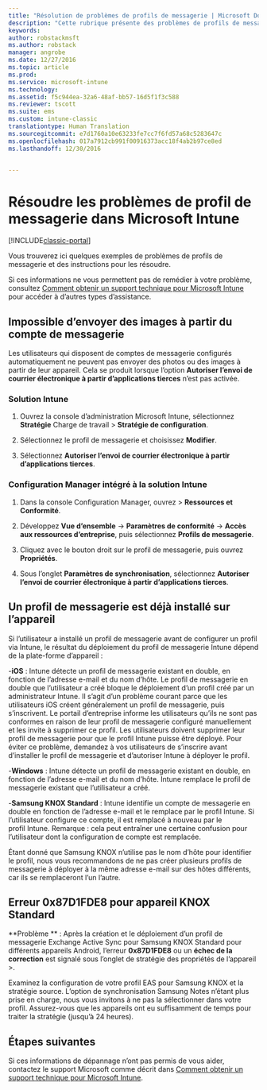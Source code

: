 ```yaml
---
title: "Résolution de problèmes de profils de messagerie | Microsoft Docs"
description: "Cette rubrique présente des problèmes de profils de messagerie et fournit des instructions pour les résoudre."
keywords: 
author: robstackmsft
ms.author: robstack
manager: angrobe
ms.date: 12/27/2016
ms.topic: article
ms.prod: 
ms.service: microsoft-intune
ms.technology: 
ms.assetid: f5c944ea-32a6-48af-bb57-16d5f1f3c588
ms.reviewer: tscott
ms.suite: ems
ms.custom: intune-classic
translationtype: Human Translation
ms.sourcegitcommit: e7d1760a10e63233fe7cc7f6fd57a68c5283647c
ms.openlocfilehash: 017a7912cb991f00916373acc18f4ab2b97ce8ed
ms.lasthandoff: 12/30/2016


---
```


# <a name="troubleshoot-email-profiles-in-microsoft-intune"></a>Résoudre les problèmes de profil de messagerie dans Microsoft Intune

[!INCLUDE[classic-portal](../includes/classic-portal.md)]

Vous trouverez ici quelques exemples de problèmes de profils de messagerie et des instructions pour les résoudre.

Si ces informations ne vous permettent pas de remédier à votre problème, consultez [Comment obtenir un support technique pour Microsoft Intune](how-to-get-support-for-microsoft-intune.md) pour accéder à d’autres types d’assistance.


## <a name="unable-to-send-images-from--email-account"></a>Impossible d’envoyer des images à partir du compte de messagerie
Les utilisateurs qui disposent de comptes de messagerie configurés automatiquement ne peuvent pas envoyer des photos ou des images à partir de leur appareil.
Cela se produit lorsque l’option **Autoriser l’envoi de courrier électronique à partir d’applications tierces** n’est pas activée.

### <a name="intune-solution"></a>Solution Intune

1.  Ouvrez la console d’administration Microsoft Intune, sélectionnez **Stratégie** Charge de travail &gt; **Stratégie de configuration**.

2.  Sélectionnez le profil de messagerie et choisissez **Modifier**.

3.  Sélectionnez **Autoriser l’envoi de courrier électronique à partir d’applications tierces**.

### <a name="configuration-manager-integrated-with-intune-solution"></a>Configuration Manager intégré à la solution Intune

1.  Dans la console Configuration Manager, ouvrez &gt; **Ressources et Conformité**.

2.  Développez **Vue d’ensemble** -&gt; **Paramètres de conformité** -&gt; **Accès aux ressources d’entreprise**, puis sélectionnez **Profils de messagerie**.

3.  Cliquez avec le bouton droit sur le profil de messagerie, puis ouvrez **Propriétés**.

4.  Sous l’onglet **Paramètres de synchronisation**, sélectionnez **Autoriser l’envoi de courrier électronique à partir d’applications tierces**.


## <a name="device-already-has-an-email-profile-installed"></a>Un profil de messagerie est déjà installé sur l’appareil

Si l’utilisateur a installé un profil de messagerie avant de configurer un profil via Intune, le résultat du déploiement du profil de messagerie Intune dépend de la plate-forme d’appareil :

-**iOS** : Intune détecte un profil de messagerie existant en double, en fonction de l’adresse e-mail et du nom d’hôte. Le profil de messagerie en double que l’utilisateur a créé bloque le déploiement d’un profil créé par un administrateur Intune. Il s’agit d’un problème courant parce que les utilisateurs iOS créent généralement un profil de messagerie, puis s’inscrivent. Le portail d’entreprise informe les utilisateurs qu’ils ne sont pas conformes en raison de leur profil de messagerie configuré manuellement et les invite à supprimer ce profil. Les utilisateurs doivent supprimer leur profil de messagerie pour que le profil Intune puisse être déployé. Pour éviter ce problème, demandez à vos utilisateurs de s’inscrire avant d’installer le profil de messagerie et d’autoriser Intune à déployer le profil.

-**Windows** : Intune détecte un profil de messagerie existant en double, en fonction de l’adresse e-mail et du nom d’hôte. Intune remplace le profil de messagerie existant que l’utilisateur a créé.

-**Samsung KNOX Standard** : Intune identifie un compte de messagerie en double en fonction de l’adresse e-mail et le remplace par le profil Intune. Si l’utilisateur configure ce compte, il est remplacé à nouveau par le profil Intune. Remarque : cela peut entraîner une certaine confusion pour l’utilisateur dont la configuration de compte est remplacée.

Étant donné que Samsung KNOX n’utilise pas le nom d’hôte pour identifier le profil, nous vous recommandons de ne pas créer plusieurs profils de messagerie à déployer à la même adresse e-mail sur des hôtes différents, car ils se remplaceront l’un l’autre.

## <a name="error--0x87d1fde8-for-knox-standard-device"></a>Erreur 0x87D1FDE8 pour appareil KNOX Standard
**Problème ** : Après la création et le déploiement d’un profil de messagerie Exchange Active Sync pour Samsung KNOX Standard pour différents appareils Android, l’erreur **0x87D1FDE8** ou un **échec de la correction** est signalé sous l’onglet de stratégie des propriétés de l’appareil &gt;.

Examinez la configuration de votre profil EAS pour Samsung KNOX et la stratégie source. L’option de synchronisation Samsung Notes n’étant plus prise en charge, nous vous invitons à ne pas la sélectionner dans votre profil. Assurez-vous que les appareils ont eu suffisamment de temps pour traiter la stratégie (jusqu’à 24 heures).

## <a name="next-steps"></a>Étapes suivantes
Si ces informations de dépannage n’ont pas permis de vous aider, contactez le support Microsoft comme décrit dans [Comment obtenir un support technique pour Microsoft Intune](how-to-get-support-for-microsoft-intune.md).

